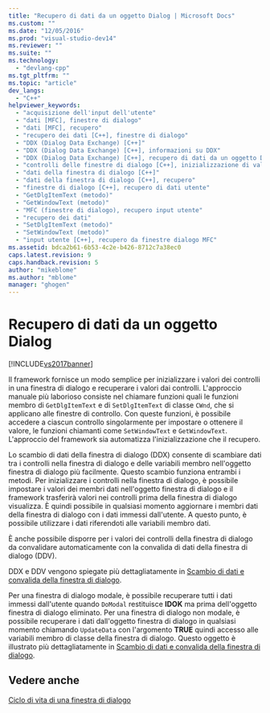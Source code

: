 ```yaml
---
title: "Recupero di dati da un oggetto Dialog | Microsoft Docs"
ms.custom: ""
ms.date: "12/05/2016"
ms.prod: "visual-studio-dev14"
ms.reviewer: ""
ms.suite: ""
ms.technology: 
  - "devlang-cpp"
ms.tgt_pltfrm: ""
ms.topic: "article"
dev_langs: 
  - "C++"
helpviewer_keywords: 
  - "acquisizione dell'input dell'utente"
  - "dati [MFC], finestre di dialogo"
  - "dati [MFC], recupero"
  - "recupero dei dati [C++], finestre di dialogo"
  - "DDX (Dialog Data Exchange) [C++]"
  - "DDX (Dialog Data Exchange) [C++], informazioni su DDX"
  - "DDX (Dialog Data Exchange) [C++], recupero di dati da un oggetto Dialog"
  - "controlli delle finestre di dialogo [C++], inizializzazione di valori"
  - "dati della finestra di dialogo [C++]"
  - "dati della finestra di dialogo [C++], recupero"
  - "finestre di dialogo [C++], recupero di dati utente"
  - "GetDlgItemText (metodo)"
  - "GetWindowText (metodo)"
  - "MFC (finestre di dialogo), recupero input utente"
  - "recupero dei dati"
  - "SetDlgItemText (metodo)"
  - "SetWindowText (metodo)"
  - "input utente [C++], recupero da finestre dialogo MFC"
ms.assetid: bdca2b61-6b53-4c2e-b426-8712c7a38ec0
caps.latest.revision: 9
caps.handback.revision: 5
author: "mikeblome"
ms.author: "mblome"
manager: "ghogen"
---
```

# Recupero di dati da un oggetto Dialog
[!INCLUDE[vs2017banner](../assembler/inline/includes/vs2017banner.md)]

Il framework fornisce un modo semplice per inizializzare i valori dei controlli in una finestra di dialogo e recuperare i valori dai controlli.  L'approccio manuale più laborioso consiste nel chiamare funzioni quali le funzioni membro di `GetDlgItemText` e di `SetDlgItemText` di classe `CWnd`, che si applicano alle finestre di controllo.  Con queste funzioni, è possibile accedere a ciascun controllo singolarmente per impostare o ottenere il valore, le funzioni chiamanti come `SetWindowText` e `GetWindowText`.  L'approccio del framework sia automatizza l'inizializzazione che il recupero.  
  
 Lo scambio di dati della finestra di dialogo \(DDX\) consente di scambiare dati tra i controlli nella finestra di dialogo e delle variabili membro nell'oggetto finestra di dialogo più facilmente.  Questo scambio funziona entrambi i metodi.  Per inizializzare i controlli nella finestra di dialogo, è possibile impostare i valori dei membri dati nell'oggetto finestra di dialogo e il framework trasferirà valori nei controlli prima della finestra di dialogo visualizza.  È quindi possibile in qualsiasi momento aggiornare i membri dati della finestra di dialogo con i dati immessi dall'utente.  A questo punto, è possibile utilizzare i dati riferendoti alle variabili membro dati.  
  
 È anche possibile disporre per i valori dei controlli della finestra di dialogo da convalidare automaticamente con la convalida di dati della finestra di dialogo \(DDV\).  
  
 DDX e DDV vengono spiegate più dettagliatamente in [Scambio di dati e convalida della finestra di dialogo](../mfc/dialog-data-exchange-and-validation.md).  
  
 Per una finestra di dialogo modale, è possibile recuperare tutti i dati immessi dall'utente quando `DoModal` restituisce **IDOK** ma prima dell'oggetto finestra di dialogo eliminato.  Per una finestra di dialogo non modale, è possibile recuperare i dati dall'oggetto finestra di dialogo in qualsiasi momento chiamando `UpdateData` con l'argomento **TRUE** quindi accesso alle variabili membro di classe della finestra di dialogo.  Questo oggetto è illustrato più dettagliatamente in [Scambio di dati e convalida della finestra di dialogo](../mfc/dialog-data-exchange-and-validation.md).  
  
## Vedere anche  
 [Ciclo di vita di una finestra di dialogo](../mfc/life-cycle-of-a-dialog-box.md)